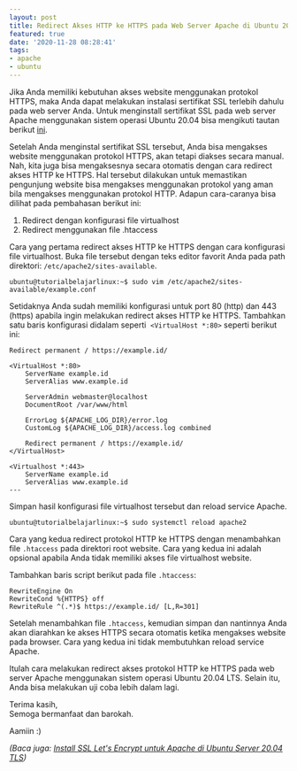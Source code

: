 ```yaml
---
layout: post
title: Redirect Akses HTTP ke HTTPS pada Web Server Apache di Ubuntu 20.04 LTS.
featured: true
date: '2020-11-28 08:28:41'
tags:
- apache
- ubuntu
---
```


Jika Anda memiliki kebutuhan akses website menggunakan protokol HTTPS, maka Anda dapat melakukan instalasi sertifikat SSL terlebih dahulu pada web server Anda. Untuk menginstall sertifikat SSL pada web server Apache menggunakan sistem operasi Ubuntu 20.04 bisa mengikuti tautan berikut [ini](/install-ssl-lets-encrypt-untuk-apache/).

Setelah Anda menginstal sertifikat SSL tersebut, Anda bisa mengakses website menggunakan protokol HTTPS, akan tetapi diakses secara manual. Nah, kita juga bisa mengaksesnya secara otomatis dengan cara redirect akses HTTP ke HTTPS. Hal tersebut dilakukan untuk memastikan pengunjung website bisa mengakses menggunakan protokol yang aman bila mengakses menggunakan protokol HTTP. Adapun cara-caranya bisa dilihat pada pembahasan berikut ini:

<!--kg-card-begin: markdown-->
1. Redirect dengan konfigurasi file virtualhost
2. Redirect menggunakan file .htaccess
<!--kg-card-end: markdown-->

Cara yang pertama redirect akses HTTP ke HTTPS dengan cara konfigurasi file virtualhost. Buka file tersebut dengan teks editor favorit Anda pada path direktori: `/etc/apache2/sites-available`.

<!--kg-card-begin: markdown-->

    ubuntu@tutorialbelajarlinux:~$ sudo vim /etc/apache2/sites-available/example.conf

<!--kg-card-end: markdown-->

Setidaknya Anda sudah memiliki konfigurasi untuk port 80 (http) dan 443 (https) apabila ingin melakukan redirect akses HTTP ke HTTPS. Tambahkan satu baris konfigurasi didalam seperti &nbsp;`<VirtualHost *:80>` seperti berikut ini:

<!--kg-card-begin: markdown-->

    Redirect permanent / https://example.id/

<!--kg-card-end: markdown--><!--kg-card-begin: markdown-->

    <VirtualHost *:80>
    	ServerName example.id
    	ServerAlias www.example.id
    	
    	ServerAdmin webmaster@localhost 
    	DocumentRoot /var/www/html 
    
    	ErrorLog ${APACHE_LOG_DIR}/error.log
    	CustomLog ${APACHE_LOG_DIR}/access.log combined
    
    	Redirect permanent / https://example.id/
    </VirtualHost>
    
    <Virtualhost *:443>
    	ServerName example.id
    	ServerAlias www.example.id
    ---

<!--kg-card-end: markdown-->

Simpan hasil konfigurasi file virtualhost tersebut dan reload service Apache.

<!--kg-card-begin: markdown-->

    ubuntu@tutorialbelajarlinux:~$ sudo systemctl reload apache2

<!--kg-card-end: markdown-->

Cara yang kedua redirect protokol HTTP ke HTTPS dengan menambahkan file `.htaccess` pada direktori root website. Cara yang kedua ini adalah opsional apabila Anda tidak memiliki akses file virtualhost website.

<!--kg-card-begin: html--><script async src="https://pagead2.googlesyndication.com/pagead/js/adsbygoogle.js"></script><ins class="adsbygoogle" style="display:block; text-align:center;" data-ad-layout="in-article" data-ad-format="fluid" data-ad-client="ca-pub-1515372853161377" data-ad-slot="1986938311"></ins><script>
     (adsbygoogle = window.adsbygoogle || []).push({});
</script><!--kg-card-end: html-->

Tambahkan baris script berikut pada file `.htaccess`:

<!--kg-card-begin: markdown-->

    RewriteEngine On
    RewriteCond %{HTTPS} off
    RewriteRule ^(.*)$ https://example.id/ [L,R=301]

<!--kg-card-end: markdown-->

Setelah menambahkan file `.htaccess`, kemudian simpan dan nantinnya Anda akan diarahkan ke akses HTTPS secara otomatis ketika mengakses website pada browser. Cara yang kedua ini tidak membutuhkan reload service Apache.

Itulah cara melakukan redirect akses protokol HTTP ke HTTPS pada web server Apache menggunakan sistem operasi Ubuntu 20.04 LTS. Selain itu, Anda bisa melakukan uji coba lebih dalam lagi.

<!--kg-card-begin: markdown-->

Terima kasih,  
Semoga bermanfaat dan barokah.

<!--kg-card-end: markdown-->

Aamiin :)

_(Baca juga: [Install SSL Let's Encrypt untuk Apache di Ubuntu Server 20.04 TLS](/install-ssl-lets-encrypt-untuk-apache/))_


